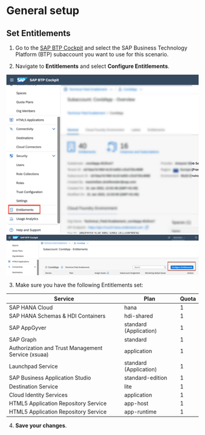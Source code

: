 # General setup 

## Set Entitlements

1. Go to the [SAP BTP Cockpit](https://cockpit.eu10.hana.ondemand.com/) and select the SAP Business Technology Platform (BTP) subaccount you want to use for this scenario. 

2. Navigate to **Entitlements** and select **Configure Entitlements**. 

![Navigation item Entitlements](./images/navigation_entitlements.png)
![Button to configure Entitlements](./images/configure_entitlements_button.png)

3. Make sure you have the following Entitlements set: 

| Service  	| Plan  	|  Quota	|
|---	|---	|---	|	
|  SAP HANA Cloud 	|  hana 	|   1	| 
|  SAP HANA Schemas & HDI Containers 	| hdi-shared  	|   1	| 
|  SAP AppGyver	| standard (Application)   	|   1	|   	
|  SAP Graph	| standard   	|   1	| 
|  Authorization and Trust Management Service (xsuaa) 	| application   	|   1	| 
|  Launchpad Service	| standard (Application)  	|   1	| 
|  SAP Business Application Studio	| standard-edition  	|   1	| 
|  Destination Service	| lite  	|   1	| 
|  Cloud Identity Services	| application  	|   1	| 
|  HTML5 Application Repository Service	| app-host  	|   1	| 
|  HTML5 Application Repository Service	| app-runtime  	|   1	| 

4. **Save your changes**. 



